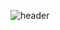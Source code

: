 ![header](https://capsule-render.vercel.app/api?type=soft&color=auto&height=150&section=header&text=Kyung%20Hoon&fontSize=90)

